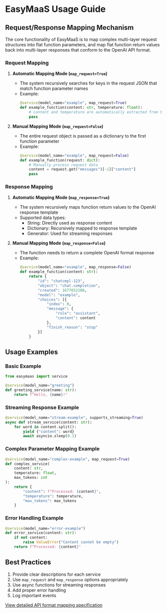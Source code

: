# EasyMaaS Usage Guide

## Request/Response Mapping Mechanism

The core functionality of EasyMaaS is to map complex multi-layer request structures into flat function parameters, and map flat function return values back into multi-layer responses that conform to the OpenAI API format.

### Request Mapping

1. **Automatic Mapping Mode (`map_request=True`)**
   - The system recursively searches for keys in the request JSON that match function parameter names
   - Example:
     ```python
     @service(model_name="example", map_request=True)
     def example_function(content: str, temperature: float):
         # content and temperature are automatically extracted from the request
         pass
     ```

2. **Manual Mapping Mode (`map_request=False`)**
   - The entire request object is passed as a dictionary to the first function parameter
   - Example:
     ```python
     @service(model_name="example", map_request=False)
     def example_function(request: dict):
         # Manually process request data
         content = request.get("messages")[-1]["content"]
         pass
     ```

### Response Mapping

1. **Automatic Mapping Mode (`map_response=True`)**
   - The system recursively maps function return values to the OpenAI response template
   - Supported data types:
     - String: Directly used as response content
     - Dictionary: Recursively mapped to response template
     - Generator: Used for streaming responses

2. **Manual Mapping Mode (`map_response=False`)**
   - The function needs to return a complete OpenAI format response
   - Example:
     ```python
     @service(model_name="example", map_response=False)
     def example_function(content: str):
         return {
             "id": "chatcmpl-123",
             "object": "chat.completion",
             "created": 1677652288,
             "model": "example",
             "choices": [{
                 "index": 0,
                 "message": {
                     "role": "assistant",
                     "content": content
                 },
                 "finish_reason": "stop"
             }]
         }
     ```

## Usage Examples

### Basic Example

```python
from easymaas import service

@service(model_name="greeting")
def greeting_service(name: str):
    return f"Hello, {name}!"
```

### Streaming Response Example

```python
@service(model_name="stream-example", supports_streaming=True)
async def stream_service(content: str):
    for word in content.split():
        yield {"content": word}
        await asyncio.sleep(0.1)
```

### Complex Parameter Mapping Example

```python
@service(model_name="complex-example", map_request=True)
def complex_service(
    content: str,
    temperature: float,
    max_tokens: int
):
    return {
        "content": f"Processed: {content}",
        "temperature": temperature,
        "max_tokens": max_tokens
    }
```

### Error Handling Example

```python
@service(model_name="error-example")
def error_service(content: str):
    if not content:
        raise ValueError("Content cannot be empty")
    return f"Processed: {content}"
```

## Best Practices

1. Provide clear descriptions for each service
2. Use `map_request` and `map_response` options appropriately
3. Use async functions for streaming responses
4. Add proper error handling
5. Log important events

[View detailed API format mapping specification](openai_api_format.md)
